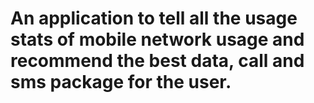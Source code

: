 # An application to tell all the usage stats of mobile network usage and recommend the best data, call and sms package for the user.
